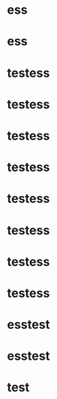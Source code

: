 # ess
# ess
# testess
# testess
# testess
# testess
# testess
# testess
# testess
# testess
# esstest
# esstest
# test
